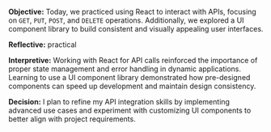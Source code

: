 **Objective:** Today, we practiced using React to interact with APIs, focusing on `GET`, `PUT`, `POST`, and `DELETE` operations. Additionally, we explored a UI component library to build consistent and visually appealing user interfaces.

**Reflective:** practical

**Interpretive:** Working with React for API calls reinforced the importance of proper state management and error handling in dynamic applications. Learning to use a UI component library demonstrated how pre-designed components can speed up development and maintain design consistency.

**Decision:** I plan to refine my API integration skills by implementing advanced use cases and experiment with customizing UI components to better align with project requirements.